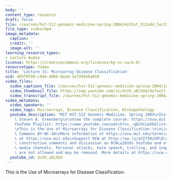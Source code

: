 ```yaml
---
body: ''
content_type: resource
draft: false
file: /courses/hst-512-genomic-medicine-spring-2004/mithst_512s04_lec15_360p_16_9.mp4
file_type: video/mp4
image_metadata:
  caption: ''
  credit: ''
  image-alt: ''
learning_resource_types:
- Lecture Audio
license: https://creativecommons.org/licenses/by-nc-sa/4.0/
resourcetype: Video
title: 'Lecture 15: Microarray Disease Classification'
uid: d0570f89-c9de-4066-8eed-1e7265e0a659
video_files:
  video_captions_file: /courses/hst-512-genomic-medicine-spring-2004/1elQKkSdKtPybPDZNFCMGJnYufSfZa9em_transcript.webvtt
  video_thumbnail_file: https://img.youtube.com/vi/dcVU_uELhGU/default.jpg
  video_transcript_file: /courses/hst-512-genomic-medicine-spring-2004/1elQKkSdKtPybPDZNFCMGJnYufSfZa9em_transcript.pdf
video_metadata:
  video_speakers: ''
  video_tags: Microarrays, Disease Classification, Histopathology
  youtube_description: "MIT HST.512 Genomic Medicine, Spring 2004\nInstructor: Dr.\
    \ Steven A. Greenberg\n\nView the complete course: https://ocw.mit.edu/courses/hst-512-genomic-medicine-spring-2004/\n\
    YouTube Playlist: https://www.youtube.com/watch?v=_-gQchCLmXk&list=PLUl4u3cNGP613PJMNmRjAIdBr76goU1V5\n\
    \nThis is the Use of Microarrays for Disease Classification.\n\nLicense: Creative\
    \ Commons BY-NC-SA\nMore information at https://ocw.mit.edu/terms\nMore courses\
    \ at https://ocw.mit.edu\nSupport OCW at http://ow.ly/a1If50zVRlQ\n\nWe encourage\
    \ constructive comments and discussion on OCW\u2019s YouTube and other social\
    \ media channels. Personal attacks, hate speech, trolling, and inappropriate comments\
    \ are not allowed and may be removed. More details at https://ocw.mit.edu/comments."
  youtube_id: dcVU_uELhGU
---
```

This is the Use of Microarrays for Disease Classification.
